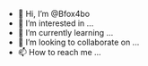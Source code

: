 - 👋 Hi, I’m @Bfox4bo
- 👀 I’m interested in ...
- 🌱 I’m currently learning ...
- 💞️ I’m looking to collaborate on ...
- 📫 How to reach me ...

<!---
Bfox4bo/Bfox4bo is a ✨ special ✨ repository because its `README.md` (this file) appears on your GitHub profile.
You can click the Preview link to take a look at your changes.
--->

